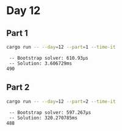 # Day 12

## Part 1

```bash
cargo run -- --day=12 --part=1 --time-it
```

```text
 -- Bootstrap solver: 610.93µs
 -- Solution: 3.606729ms
490
```

## Part 2

```bash
cargo run -- --day=12 --part=2 --time-it
```

```text
 -- Bootstrap solver: 597.267µs
 -- Solution: 320.270785ms
488
```